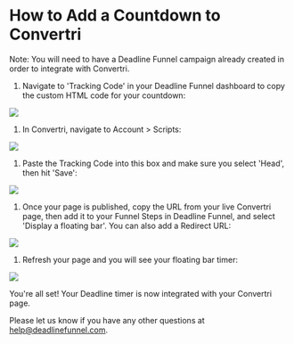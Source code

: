 # How to Add a Countdown to Convertri

Note: You will need to have a Deadline Funnel campaign already created in order to integrate with Convertri.

1. Navigate to 'Tracking Code' in your Deadline Funnel dashboard to copy the custom HTML code for your countdown:

![](https://s3.amazonaws.com/helpscout.net/docs/assets/53974d6ce4b0c76107b109d1/images/5c7478b904286350d08857c9/file-BieT1BNZ80.png)

1. In Convertri, navigate to Account &gt; Scripts:

![](https://s3.amazonaws.com/helpscout.net/docs/assets/53974d6ce4b0c76107b109d1/images/5bf5b8f604286304a71c80d2/file-MTyX5bYY9T.png)

1. Paste the Tracking Code into this box and make sure you select 'Head', then hit 'Save':

![](https://s3.amazonaws.com/helpscout.net/docs/assets/53974d6ce4b0c76107b109d1/images/5bf5b9012c7d3a31944e3785/file-StxE9hOCDn.png)

1. Once your page is published, copy the URL from your live Convertri page, then add it to your Funnel Steps in Deadline Funnel, and select 'Display a floating bar'. You can also add a Redirect URL:

![](https://s3.amazonaws.com/helpscout.net/docs/assets/53974d6ce4b0c76107b109d1/images/5c783c362c7d3a0cb932155e/file-JDPyIgnWsG.png)

1. Refresh your page and you will see your floating bar timer:

![](https://s3.amazonaws.com/helpscout.net/docs/assets/53974d6ce4b0c76107b109d1/images/5c65c0a12c7d3a66e32e783a/file-r2622Bfum3.png)

You're all set! Your Deadline timer is now integrated with your Convertri page.

Please let us know if you have any other questions at [help@deadlinefunnel.com](mailto:mailto:help@deadlinefunnel.com).

